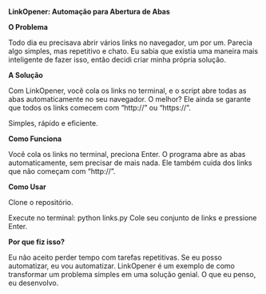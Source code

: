 **LinkOpener: Automação para Abertura de Abas**

**O Problema**

Todo dia eu precisava abrir vários links no navegador, um por um. Parecia algo simples, mas repetitivo e chato. Eu sabia que existia uma maneira mais inteligente de fazer isso, então decidi criar minha própria solução.

**A Solução**

Com LinkOpener, você cola os links no terminal, e o script abre todas as abas automaticamente no seu navegador. O melhor? Ele ainda se garante que todos os links comecem com “http://” ou “https://”.

Simples, rápido e eficiente.

**Como Funciona**

Você cola os links no terminal, preciona Enter.
O programa abre as abas automaticamente, sem precisar de mais nada.
Ele também cuida dos links que não começam com “http://”.

**Como Usar**

Clone o repositório.

Execute no terminal:
python links.py
Cole seu conjunto de links e pressione Enter.

**Por que fiz isso?**

Eu não aceito perder tempo com tarefas repetitivas. Se eu posso automatizar, eu vou automatizar. LinkOpener é um exemplo de como transformar um problema simples em uma solução genial. O que eu penso, eu desenvolvo.